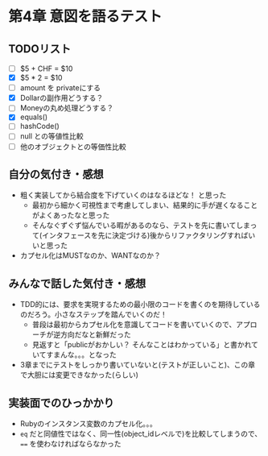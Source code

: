 # 第4章 意図を語るテスト
## TODOリスト
* [ ] $5 + CHF = $10
* [x] $5 * 2 = $10
* [ ] amount を privateにする
* [x] Dollarの副作用どうする？
* [ ] Moneyの丸め処理どうする？
* [x] equals()
* [ ] hashCode()
* [ ] null との等値性比較
* [ ] 他のオブジェクトとの等価性比較

## 自分の気付き・感想
* 粗く実装してから結合度を下げていくのはなるほどな！ と思った
  * 最初から細かく可視性まで考慮してしまい、結果的に手が遅くなることがよくあったなと思った
  * そんなぐずぐず悩んでいる暇があるのなら、テストを先に書いてしまって(インタフェースを先に決定づける)後からリファクタリングすればいいと思った
* カプセル化はMUSTなのか、WANTなのか？

## みんなで話した気付き・感想
* TDD的には、要求を実現するための最小限のコードを書くのを期待しているのだろう。小さなステップを踏んでいくのだ！
  * 普段は最初からカプセル化を意識してコードを書いていくので、アプローチが逆方向だなと新鮮だった
  * 見返すと「publicがおかしい？ そんなことはわかっている」と書かれていてすまんな。。。となった
* 3章までにテストをしっかり書いていないと(テストが正しいこと)、この章で大胆には変更できなかった(らしい)

## 実装面でのひっかかり
* Rubyのインスタンス変数のカプセル化。。。
* `eq` だと同値性ではなく、同一性(object_idレベルで)を比較してしまうので、 `==` を使わなければならなかった
